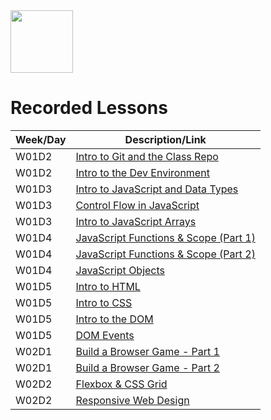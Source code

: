 <img src="https://i.imgur.com/2y0Lyzy.png" height="100">

# Recorded Lessons

| Week/Day | Description/Link |
|---|---|
| W01D2 | [Intro to Git and the Class Repo](https://generalassembly.zoom.us/rec/share/5f_Qo87KofO1WfY7HvaDxwZY4JqpQaAGdIN7yaqjVdqrmGdlx54FUoOKyZSfXNOZ._CEQ2aaA1B0dxXsF?startTime=1655840709000) |
| W01D2 | [Intro to the Dev Environment](https://generalassembly.zoom.us/rec/share/5f_Qo87KofO1WfY7HvaDxwZY4JqpQaAGdIN7yaqjVdqrmGdlx54FUoOKyZSfXNOZ._CEQ2aaA1B0dxXsF?startTime=1655846731000) |
| W01D3 | [Intro to JavaScript and Data Types](https://generalassembly.zoom.us/rec/share/gUO3CZILfPtpmEl6W2oQ5TRpU3ChkovAT6HsT4jkXDeC6Mo2R264BLLr9Q6iHXGf.nRCG9Z-UreFLNFe4?startTime=1655913792000) |
| W01D3 | [Control Flow in JavaScript](https://generalassembly.zoom.us/rec/share/gUO3CZILfPtpmEl6W2oQ5TRpU3ChkovAT6HsT4jkXDeC6Mo2R264BLLr9Q6iHXGf.nRCG9Z-UreFLNFe4?startTime=1655918707000) |
| W01D3 | [Intro to JavaScript Arrays](https://generalassembly.zoom.us/rec/share/D3kK_rKXVEd0SFZt0hJCw8gfGgvvx2EA1X0u_3Dz6ShbO2ye8r0EjrIXisa4h3Al.p5VfPtCDnTmHWbNr?startTime=1655931006000) |
| W01D4 | [JavaScript Functions & Scope (Part 1)](https://generalassembly.zoom.us/rec/share/sa3s8c28lSZkdeZmLVTBqnbkKiu1vrDj6_UhU79oO6ETpfCjT3dQ5aLvnAEwUths.F7rxbSuRaujkes5U?startTime=1656000009000) |
| W01D4 | [JavaScript Functions & Scope (Part 2)](https://generalassembly.zoom.us/rec/share/sa3s8c28lSZkdeZmLVTBqnbkKiu1vrDj6_UhU79oO6ETpfCjT3dQ5aLvnAEwUths.F7rxbSuRaujkes5U?startTime=1656007331000) |
| W01D4 | [JavaScript Objects](https://generalassembly.zoom.us/rec/share/nulONlKmdGwJvWoKef0kVMMVM3cNXMO7g9wtR_XrpfqtPjYJXQMM1i1IW84Z3-Ge.nnlReUufLozvJQXf?startTime=1656015759000) |
| W01D5 | [Intro to HTML](https://generalassembly.zoom.us/rec/share/PHXGAofnk7kdWEd51McdkDl_ws_oI4SvXcbfGO3_ioEQYW_4qZnwgoAGvd92CaRl.kqoLR13a_nTIFWT-?startTime=1656086407000) |
| W01D5 | [Intro to CSS](https://generalassembly.zoom.us/rec/share/PHXGAofnk7kdWEd51McdkDl_ws_oI4SvXcbfGO3_ioEQYW_4qZnwgoAGvd92CaRl.kqoLR13a_nTIFWT-?startTime=1656090919000) |
| W01D5 | [Intro to the DOM](https://generalassembly.zoom.us/rec/share/ZWp9CbeMfB1zZZw1drvaOOkr6gz1Y2ojXuJCa-oaZYlb7Ib4nIWICN3Mk8Le4zHv.WbjGAr9aoesJXOjQ?startTime=1656099911000) |
| W01D5 | [DOM Events](https://generalassembly.zoom.us/rec/play/XZg1YDaY_4ZC5JXeRmYjMI_AA2a2QlVeUvDtV8VTZ80Ql2N59ouAF3ygLlfivQMU3bhZFAwK-iQXRsne.zeHw3VaMzSSCrGEc?startTime=1648158551000) |
| W02D1 | [Build a Browser Game - Part 1](https://generalassembly.zoom.us/rec/share/WvdidQhv8q3gevU8NlPrzmBNUFl1M3EJAEcZKlUqBFbNCUIhgRcXj3LlLMi9ZGOI.iCDJtIqLfcgQy5AW?startTime=1656345610000) |
| W02D1 | [Build a Browser Game - Part 2](https://generalassembly.zoom.us/rec/share/FttvegaUyIzJzp-FjMu9o3qw9Q9xt1JMPLRc4-5jkXId1sDnDY7Ucql_N8_UqoKj.Fy3sXN3DAyXUqNIc?startTime=1656359111000) |
| W02D2 | [Flexbox & CSS Grid](https://generalassembly.zoom.us/rec/share/nzhTX60TMxe0_Uh_CRNooD8T9OWyX5EjN1KK614oEFRVPJ6zvhsOSGyzzwQtwhvX.fc_j2LcJkzl2wUuu?startTime=1656432011000) |
| W02D2 | [Responsive Web Design](https://generalassembly.zoom.us/rec/share/wZkgkPa4suqtBY5mdIWDifKuMPpFgacVaTtAci9KIQeN37tVhqbNM2NywZkY8LWW.1pFtCgBxkxksnrHt?startTime=1656452744000) |
